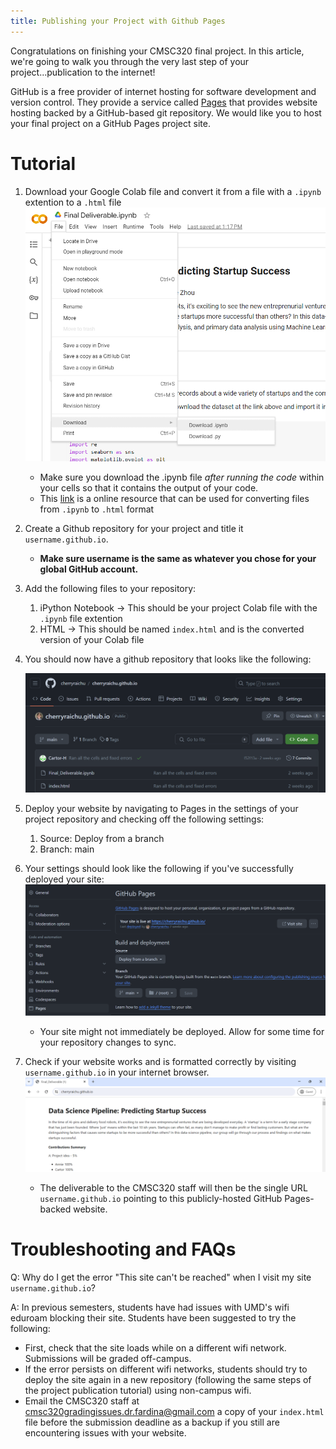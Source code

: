 ```yaml
---
title: Publishing your Project with Github Pages
---
```


Congratulations on finishing your CMSC320 final project. In this article, we're going to walk you through the very last step of your project...publication to the internet!


GitHub is a free provider of internet hosting for software development and version control. They provide a service called <a href="https://pages.github.com/">Pages</a> that provides website hosting backed by a GitHub-based git repository. We would like you to host your final project on a GitHub Pages project site.


# Tutorial

1. Download your Google Colab file and convert it from a file with a `.ipynb` extention to a `.html` file
    ![image info](projectdownload.png)
    * Make sure you download the .ipynb file *after running the code* within your cells so that it contains the output of your code.
    * This <a href="https://colab.research.google.com/github/Mostafa-MR/Convert_ipynb_to_HTML_in_Colab/blob/main/Convert_ipynb_to_HTML_in_Colab.ipynb">link</a> is a online resource that can be used for converting files from `.ipynb` to `.html` format

2. Create a Github repository for your project and title it `username.github.io`. 

    * <b>Make sure username is the same as whatever you chose for your global GitHub account.</b>


3. Add the following files to your repository: 
    1. iPython Notebook  -> This should be your project Colab file with the `.ipynb` file extention
    2. HTML -> This should be named `index.html` and is the converted version of your Colab file


4. You should now have a github repository that looks like the following:

    ![image info](repo.png)

4. Deploy your website by navigating to Pages in the settings of your project repository and checking off the following settings:
    1. Source: Deploy from a branch
    2. Branch: main

5. Your settings should look like the following if you've successfully deployed your site:
    ![image info](pagesSetting.png)
    * Your site might not immediately be deployed. Allow for some time for your repository changes to sync.

6. Check if your website works and is formatted correctly by visiting `username.github.io` in your internet browser.
    ![image info](websitePreview.png)
    * The deliverable to the CMSC320 staff will then be the single URL `username.github.io` pointing to this publicly-hosted GitHub Pages-backed website.

    
# Troubleshooting and FAQs

Q: Why do I get the error "This site can't be reached" when I visit my site `username.github.io`?

A: In previous semesters, students have had issues with UMD's wifi eduroam blocking their site. Students have been suggested to try the following:

* First, check that the site loads while on a different wifi network. Submissions will be graded off-campus. 
* If the error persists on different wifi networks, students should try to deploy the site again in a new repository (following the same steps of the project publication tutorial) using non-campus wifi.
* Email the CMSC320 staff at [cmsc320gradingissues.dr.fardina@gmail.com](mailto:cmsc320gradingissues.dr.fardina@gmail.com) a copy of your `index.html` file before the submission deadline as a backup if you still are encountering issues with your website.